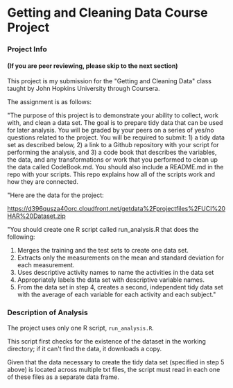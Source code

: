 # Getting and Cleaning Data Course Project

### Project Info
#### (If you are peer reviewing, please skip to the next section)
This project is my submission for the "Getting and Cleaning Data" class taught by John Hopkins University through Coursera.

The assignment is as follows:

"The purpose of this project is to demonstrate your ability to collect, work with, and clean a data set. The goal is to prepare tidy data that can be used for later analysis. You will be graded by your peers on a series of yes/no questions related to the project. You will be required to submit: 1) a tidy data set as described below, 2) a link to a Github repository with your script for performing the analysis, and 3) a code book that describes the variables, the data, and any transformations or work that you performed to clean up the data called CodeBook.md. You should also include a README.md in the repo with your scripts. This repo explains how all of the scripts work and how they are connected.  

"Here are the data for the project: 

https://d396qusza40orc.cloudfront.net/getdata%2Fprojectfiles%2FUCI%20HAR%20Dataset.zip 

"You should create one R script called run_analysis.R that does the following:

1. Merges the training and the test sets to create one data set.
2. Extracts only the measurements on the mean and standard deviation for each measurement. 
3. Uses descriptive activity names to name the activities in the data set
4. Appropriately labels the data set with descriptive variable names. 
5. From the data set in step 4, creates a second, independent tidy data set with the average of each variable for each activity and each subject."

### Description of Analysis
The project uses only one R script, `run_analysis.R`.

This script first checks for the existence of the dataset in the working directory; if it can't find the data, it downloads a copy.

Given that the data necessary to create the tidy data set (specified in step 5 above) is located across multiple txt files, the script must read in each one of these files as a separate data frame.
